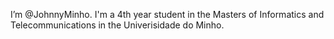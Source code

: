 I’m @JohnnyMinho. I'm a 4th year student in the Masters of Informatics and Telecommunications in the Univerisidade do Minho.

<!---
JohnnyMinho/JohnnyMinho is a ✨ special ✨ repository because its `README.md` (this file) appears on your GitHub profile.
You can click the Preview link to take a look at your changes.
--->
